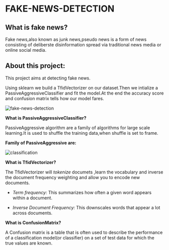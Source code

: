 # FAKE-NEWS-DETECTION

## What is fake news?
 Fake news,also known as junk news,pseudo news is a form of news consisting of deliberste disinformation spread via traditional news media or online social media.
 
## About this project:
 This project aims at detecting fake news.
 
 Using sklearn  we build a TfidVectorizer on our dataset.Then we intialize a PassiveAggressiveClassifier and fit the model.At the end the accuracy score and confusion matrix tells
 how our model fares.
 
 ![fake-news-detection](https://user-images.githubusercontent.com/67892708/87383431-d8c91d00-c5b6-11ea-9d07-e47afe96f7f3.jpg)
 
 **What is PassiveAggressiveClassifier?**
 
   PassiveAggressive algorithm are a family of algorithms for large scale learning.It is used to shuffle the training data,when shuffle is set to frame.
   
 **Family of PassiveAggressive are:**
 
 ![classification](https://user-images.githubusercontent.com/67892708/87384293-00b98000-c5b9-11ea-9593-92f67fd2d651.png)
 
 **What is TfidVectorizer?**
 
   The TfidVectorizer will *tokenize* documets ,learn the vocabulary and inverse the document frequency weighting and allow you to encode new documents.
   
   + *Term frequency:* This summarizes how often a given word appears within a document.
   
   + *Inverse Document Frequency:* This downscales words that appear a lot across documents.
   
**What is ConfusionMatrix?**

  A Confusion matrix  is a table that is often used to describe the performance of a classification model(or classifier) on a set of test data for which the true values are known. 


 

